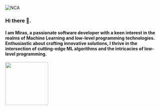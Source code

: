 ![NCA](https://github.com/Serikuly-Miras/serikuly-miras/blob/main/neural_cellular_automata/results/video.gif)

### Hi there 👋.
#### I am Miras, a passionate software developer with a keen interest in the realms of Machine Learning and low-level programming technologies. Enthusiastic about crafting innovative solutions, I thrive in the intersection of cutting-edge ML algorithms and the intricacies of low-level programming.


<img height="137px" src="https://github-readme-stats.vercel.app/api/top-langs/?username=serikuly-miras&hide_border=true&layout=compact&theme=dark" />
